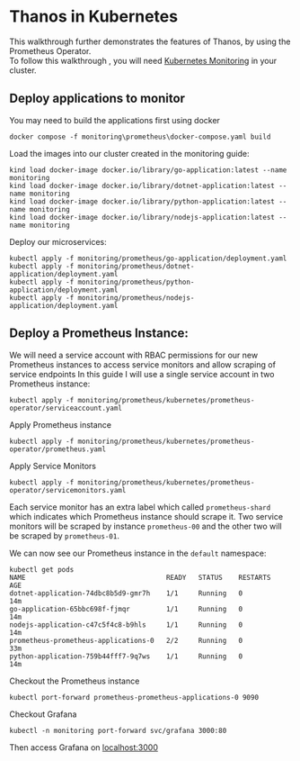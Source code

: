 # Thanos in Kubernetes

This walkthrough further demonstrates the features of Thanos, by using the Prometheus Operator. </br>
To follow this walkthrough , you will need [Kubernetes Monitoring](../1.33/README.md) in your cluster.

## Deploy applications to monitor

You may need to build the applications first using docker

```
docker compose -f monitoring\prometheus\docker-compose.yaml build 
```

Load the images into our cluster created in the monitoring guide:

```
kind load docker-image docker.io/library/go-application:latest --name monitoring
kind load docker-image docker.io/library/dotnet-application:latest --name monitoring
kind load docker-image docker.io/library/python-application:latest --name monitoring
kind load docker-image docker.io/library/nodejs-application:latest --name monitoring
```

Deploy our microservices: 

```
kubectl apply -f monitoring/prometheus/go-application/deployment.yaml
kubectl apply -f monitoring/prometheus/dotnet-application/deployment.yaml
kubectl apply -f monitoring/prometheus/python-application/deployment.yaml
kubectl apply -f monitoring/prometheus/nodejs-application/deployment.yaml
```

## Deploy a Prometheus Instance:

We will need a service account with RBAC permissions for our new Prometheus instances to access service monitors and allow scraping of service endpoints
In this guide I will use a single service account in two Prometheus instance:

```
kubectl apply -f monitoring/prometheus/kubernetes/prometheus-operator/serviceaccount.yaml
```

Apply Prometheus instance

```
kubectl apply -f monitoring/prometheus/kubernetes/prometheus-operator/prometheus.yaml
```

Apply Service Monitors 

```
kubectl apply -f monitoring/prometheus/kubernetes/prometheus-operator/servicemonitors.yaml
```

Each service monitor has an extra label which called `prometheus-shard` which indicates which Prometheus instance should scrape it. 
Two service monitors will be scraped by instance `prometheus-00` and the other two will be scraped by `prometheus-01`.

We can now see our Prometheus instance in the `default` namespace:

```
kubectl get pods
NAME                                   READY   STATUS    RESTARTS   AGE
dotnet-application-74dbc8b5d9-gmr7h    1/1     Running   0          14m
go-application-65bbc698f-fjmqr         1/1     Running   0          14m
nodejs-application-c47c5f4c8-b9hls     1/1     Running   0          14m
prometheus-prometheus-applications-0   2/2     Running   0          33m
python-application-759b44fff7-9q7ws    1/1     Running   0          14m
```

Checkout the Prometheus instance 

```
kubectl port-forward prometheus-prometheus-applications-0 9090
```

Checkout Grafana

```
kubectl -n monitoring port-forward svc/grafana 3000:80
```

Then access Grafana on [localhost:3000](http://localhost:3000/)



